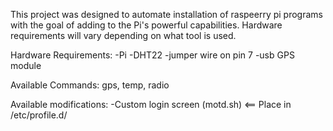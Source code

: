 This project was designed to automate installation of raspeerry pi programs with the goal of adding to the Pi's powerful capabilities. Hardware requirements will vary depending on what tool is used. 

Hardware Requirements:
-Pi
-DHT22
-jumper wire on pin 7
-usb GPS module

Available Commands:
gps, temp, radio

Available modifications:
-Custom login screen (motd.sh) <== Place in /etc/profile.d/
